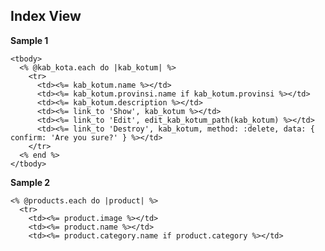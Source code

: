 
## Index View
 
**Sample 1**

    <tbody>
      <% @kab_kota.each do |kab_kotum| %>
        <tr>
          <td><%= kab_kotum.name %></td>
          <td><%= kab_kotum.provinsi.name if kab_kotum.provinsi %></td>
          <td><%= kab_kotum.description %></td>
          <td><%= link_to 'Show', kab_kotum %></td>
          <td><%= link_to 'Edit', edit_kab_kotum_path(kab_kotum) %></td>
          <td><%= link_to 'Destroy', kab_kotum, method: :delete, data: { confirm: 'Are you sure?' } %></td>
        </tr>
      <% end %>
    </tbody>

 **Sample 2**
 
    <% @products.each do |product| %>
      <tr>
        <td><%= product.image %></td>
        <td><%= product.name %></td>
        <td><%= product.category.name if product.category %></td> 